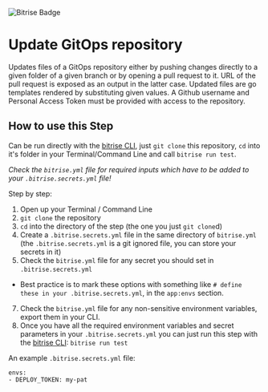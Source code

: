 ![Bitrise Badge](https://app.bitrise.io/app/22ca6e807256cbff/status.svg?token=iVhvX_F9mXcYXmBM-qDpng&branch=master)

# Update GitOps repository

Updates files of a GitOps repository either by pushing changes directly to a
given folder of a given branch or by opening a pull request to it.
URL of the pull request is exposed as an output in the latter case.
Updated files are go templates rendered by substituting given values.
A Github username and Personal Access Token must be provided with access to the repository.

## How to use this Step

Can be run directly with the [bitrise CLI](https://github.com/bitrise-io/bitrise),
just `git clone` this repository, `cd` into it's folder in your Terminal/Command Line
and call `bitrise run test`.

*Check the `bitrise.yml` file for required inputs which have to be
added to your `.bitrise.secrets.yml` file!*

Step by step:

1. Open up your Terminal / Command Line
2. `git clone` the repository
3. `cd` into the directory of the step (the one you just `git clone`d)
5. Create a `.bitrise.secrets.yml` file in the same directory of `bitrise.yml`
   (the `.bitrise.secrets.yml` is a git ignored file, you can store your secrets in it)
6. Check the `bitrise.yml` file for any secret you should set in `.bitrise.secrets.yml`
  * Best practice is to mark these options with something like `# define these in your .bitrise.secrets.yml`, in the `app:envs` section.
7. Check the `bitrise.yml` file for any non-sensitive environment variables, export them in your CLI.
8. Once you have all the required environment variables and secret parameters in your `.bitrise.secrets.yml` you can just run this step with the [bitrise CLI](https://github.com/bitrise-io/bitrise): `bitrise run test`

An example `.bitrise.secrets.yml` file:

```
envs:
- DEPLOY_TOKEN: my-pat
```

